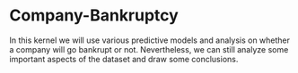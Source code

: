 # Company-Bankruptcy
In this kernel we will use various predictive models and analysis on whether a company will go bankrupt or not. Nevertheless, we can still analyze some important aspects of the dataset and draw some conclusions.

